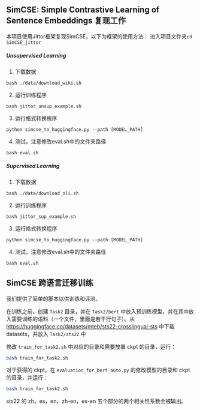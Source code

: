 ## SimCSE: Simple Contrastive Learning of Sentence Embeddings 复现工作

本项目使用Jittor框架复现SimCSE，以下为框架的使用方法：
进入项目文件夹``cd SimCSE_jittor``

##### Unsupervised Learning
1. 下载数据
```
bash ./data/download_wiki.sh
```
2. 运行训练程序
```
bash jittor_unsup_example.sh
```

3. 运行格式转换程序
```
python simcse_to_huggingface.py --path [MODEL_PATH]
```

4. 测试，注意修改eval.sh中的文件夹路径
```
bash eval.sh
```

##### Supervised Learning
1. 下载数据
```
bash ./data/download_nli.sh
```
2. 运行训练程序
```
bash jittor_sup_example.sh
```

3. 运行格式转换程序
```
python simcse_to_huggingface.py --path [MODEL_PATH]
```

4. 测试，注意修改eval.sh中的文件夹路径
```
bash eval.sh
```

## SimCSE 跨语言迁移训练

我们提供了简单的脚本以供训练和评测。

在训练之前，创建 `Task2` 目录，并在 `Task2/bert` 中放入预训练模型，并在其中放入需要训练的语料（一个文件，里面是若干行句子）。从 https://huggingface.co/datasets/mteb/sts22-crosslingual-sts 中下载 datasets，并放入 `Task2/sts22` 中

修改 `train_for_task2.sh` 中对应的目录和需要放置 ckpt 的目录，运行：
```bash
bash train_for_task2.sh
```

对于获得的 ckpt，在 `evaluation_for_bert_auto.py` 的修改模型的目录和 ckpt 的目录，并运行：
```bash
bash train_for_task2.sh
```

sts22 的 zh，es，en，zh-en，es-en 五个部分的两个相关性系数会被输出。